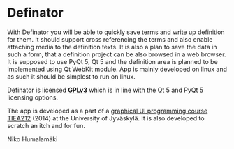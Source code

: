 
# Definator


With Definator you will be able to quickly save terms and write up definition
for them. It should support cross referencing the terms and also enable
attaching media to the definition texts. It is also a plan to save the data in
such a form, that a definition project can be also browsed in a web browser. It
is supposed to use PyQt 5, Qt 5 and the definition area is planned to be
implemented using Qt WebKit module.  App is mainly developed on linux and as
such it should be simplest to run on linux.


Definator is licensed **[GPLv3](http://www.gnu.org/licenses/gpl-3.0.txt)** which
is in line with the Qt 5 and PyQt 5 licensing options.

The app is developed as a part of a
[graphical UI programming course TIEA212](http://appro.mit.jyu.fi/gko/) (2014)
at the University of Jyväskylä. It is also developed to scratch an itch and for
fun.

Niko Humalamäki <nikohuma at gmail.com>
